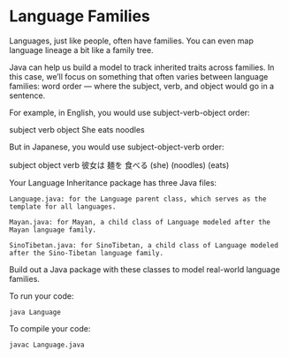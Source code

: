 # Language Families

Languages, just like people, often have families. You can even map language lineage a bit like a family tree.

Java can help us build a model to track inherited traits across families. In this case, we’ll focus on something that often varies between language families: word order — where the subject, verb, and object would go in a sentence.

For example, in English, you would use subject-verb-object order:

subject verb object
She eats noodles

But in Japanese, you would use subject-object-verb order:

subject object verb
彼女は 麺を 食べる
(she) (noodles) (eats)

Your Language Inheritance package has three Java files:

    Language.java: for the Language parent class, which serves as the template for all languages.

    Mayan.java: for Mayan, a child class of Language modeled after the Mayan language family.

    SinoTibetan.java: for SinoTibetan, a child class of Language modeled after the Sino-Tibetan language family.

Build out a Java package with these classes to model real-world language families.

To run your code:

    java Language

To compile your code:

    javac Language.java
